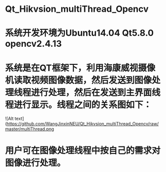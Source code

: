 # Qt_Hikvsion_multiThread_Opencv
# 系统开发环境为Ubuntu14.04  Qt5.8.0  opencv2.4.13
# 系统是在QT框架下，利用海康威视摄像机读取视频图像数据，然后发送到图像处理线程进行处理，然后在发送到主界面线程进行显示。线程之间的关系图如下：
![Alt text](https://github.com/WangJinxinNEU/Qt_Hikvsion_multiThread_Opencv/raw/master/multiThread.png
# 用户可在图像处理线程中按自己的需求对图像进行处理。

